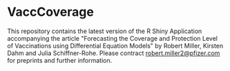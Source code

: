 # VaccCoverage

This repository contains the latest version of the R Shiny Application accompanying the article "Forecasting the Coverage and Protection Level of Vaccinations using Differential Equation Models" by Robert Miller, Kirsten Dahm and Julia Schiffner-Rohe. Please contract robert.miller2@pfizer.com for preprints and further information.
